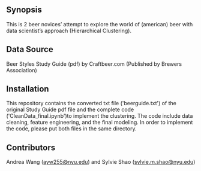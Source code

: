 ## Synopsis

This is 2 beer novices’ attempt to explore the world of (american) beer with data scientist’s approach (Hierarchical Clustering). 

## Data Source 
Beer Styles Study Guide (pdf) by Craftbeer.com (Published by Brewers Association)

## Installation
This repository contains the converted txt file ('beerguide.txt') of the original Study Guide pdf file and the complete code ('CleanData_final.ipynb')to implement the clustering. 
The code include data cleaning, feature engineering, and the final modeling. 
In order to implement the code, please put both files in the same directory. 

## Contributors
Andrea Wang (ayw255@nyu.edu) and Sylvie Shao (sylvie.m.shao@nyu.edu)
